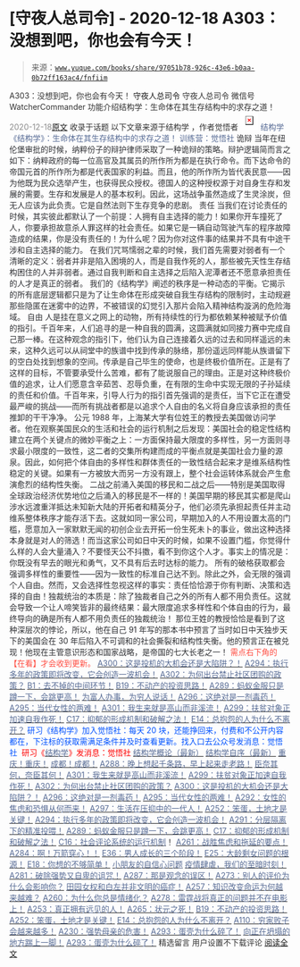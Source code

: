 # [守夜人总司令] - 2020-12-18 A303：没想到吧，你也会有今天！

> 来源：[`www.yuque.com/books/share/97051b78-926c-43e6-b0aa-0b72ff163ac4/fnfiim`](https://www.yuque.com/books/share/97051b78-926c-43e6-b0aa-0b72ff163ac4/fnfiim)

<ne-p id="520f42f3293818f927861ebbd5b15da4_p_0" data-lake-id="520f42f3293818f927861ebbd5b15da4_p_0"><ne-text id="u35e158bb" style="color: rgb(51, 51, 51);">A303：没想到吧，你也会有今天！</ne-text></ne-p> <ne-p id="9918a212e87c88cd88cff0fd037a5887" data-lake-id="9918a212e87c88cd88cff0fd037a5887"><ne-text id="ud3712640" ne-fontsize="14">守夜人总司令</ne-text></ne-p> <ne-p id="a7c803e3309d8fb838402665587c2bfc" data-lake-id="a7c803e3309d8fb838402665587c2bfc"><ne-text id="u9e4a6c32" ne-fontsize="14" ne-bold="true" style="color: rgb(51, 51, 51);">守夜人总司令</ne-text></ne-p> <ne-p id="50e52653ed6f20fd7b2993ed64fb8ffd" data-lake-id="50e52653ed6f20fd7b2993ed64fb8ffd"><ne-text id="u49e98062" ne-fontsize="14" style="color: rgb(51, 51, 51);">微信号</ne-text><ne-text id="ud0b9a25b" ne-fontsize="14" style="color: rgb(51, 51, 51);">WatcherCommander</ne-text></ne-p> <ne-p id="9bc60ea6699b06bb428ab72f37ea6d4d" data-lake-id="9bc60ea6699b06bb428ab72f37ea6d4d"><ne-text id="u8022bce2" ne-fontsize="14" style="color: rgb(51, 51, 51);">功能介绍</ne-text><ne-text id="u199dcd4e" ne-fontsize="14" style="color: rgb(51, 51, 51);">结构学：生命体在其生存结构中的求存之道！</ne-text></ne-p> <ne-p id="f11f7f772f18d6f1d1d5f1ed125ea566" data-lake-id="f11f7f772f18d6f1d1d5f1ed125ea566"><ne-text id="uae4a0c16" style="color: rgb(140, 140, 140);">2020-12-18</ne-text>[<ne-text id="ue9bd08f0" ne-fontsize="14">原文</ne-text>](https://mp.weixin.qq.com/s?__biz=MzAxNDk1NjI2Mw==&mid=2247486231&idx=1&sn=2a81e18743af13814de784acc87f56a4&chksm=9b8a289facfda189d2e5495588fb70bfc1d8c694ae8a5fb6e73f19d0d55cebb4717e44815f6b&scene=27#wechat_redirect&cpage=70)</ne-p> <ne-p id="0b6ac52ac0010d7e5f6442f5d6acd18d" data-lake-id="0b6ac52ac0010d7e5f6442f5d6acd18d"><ne-text id="uc2f97b17" style="color: rgb(51, 51, 51);">收录于话题</ne-text></ne-p> <ne-p id="afa1b90c97cd0f48878c68d96f46fe36" data-lake-id="afa1b90c97cd0f48878c68d96f46fe36"><ne-text id="u9bb39e84" ne-fontsize="14" style="color: rgb(51, 51, 51);">以下文章来源于结构学 ，作者觉悟者</ne-text></ne-p> <ne-p id="ae617d9c451e939dc0630cf508a1964b" data-lake-id="ae617d9c451e939dc0630cf508a1964b"><ne-card data-card-name="image" data-card-type="inline" id="WsdLu" ne-fontsize="14" data-event-boundary="card" style="color: rgb(87, 107, 149);">![](img/1df917a997c7798d1890e54fc7a55469.png)  <ne-p id="88cb17cd6edb9d252ef2a76fc6fbcbf6" data-lake-id="88cb17cd6edb9d252ef2a76fc6fbcbf6"><ne-text id="u52e74865" style="color: rgb(87, 107, 149);">结构学</ne-text></ne-p> <ne-p id="3cfefa6a1f4936f3a56b18975abd3f95" data-lake-id="3cfefa6a1f4936f3a56b18975abd3f95"><ne-text id="ub322f399" style="color: rgb(87, 107, 149);">《结构学》：生命体在其生存结构中的求存之道！ 训练营：觉悟社</ne-text></ne-p> <ne-p id="ce3ade0776cce2d0648013f5ea8f7708" data-lake-id="ce3ade0776cce2d0648013f5ea8f7708"><ne-text id="u3fc98d94" ne-bold="true" style="color: rgb(47, 48, 52);">诡辩</ne-text></ne-p> <ne-p id="07998beef2df6c872e723ffe02361050" data-lake-id="07998beef2df6c872e723ffe02361050"><ne-text id="u54b946d7" style="color: rgb(47, 48, 52);">当年在纽伦堡审批的时候，纳粹份子的辩护律师采取了一种诡辩的策略。辩护逻辑简而言之如下：纳粹政府的每一位高官及其属员的所作所为都是在执行命令。而下达命令的帝国元首的所作所为都是代表国家的利益。而且，他的所作所为皆代表民意——因为他既为民众选举产生，也获得民众授权。德国人的这种授权源于对自身生存和发展的需要。生存和发展是人的基本权利。因此，这场战争虽然造成了生灵涂炭，但无人应该为此负责。它是自然法则下生存竞争的悲剧。</ne-text></ne-p> <ne-p id="18239ff33d2d47cd49f5b2c752dc2edd" data-lake-id="18239ff33d2d47cd49f5b2c752dc2edd"><ne-text id="u79f1dfe4" ne-bold="true" style="color: rgb(47, 48, 52);">责任</ne-text></ne-p> <ne-p id="8d59c25cb22eae9e33e73585b17dcf31" data-lake-id="8d59c25cb22eae9e33e73585b17dcf31"><ne-text id="ude319c11" style="color: rgb(47, 48, 52);">当我们在讨论责任的时候，其实彼此都默认了一个前提：人拥有自主选择的能力！如果你开车撞死了人，你要承担故意杀人罪这样的社会责任。如果它是一辆自动驾驶汽车的程序故障造成的结果，你是没有责任的！为什么呢？因为你对这件事的结果并不具有中途干涉和自主选择的能力。</ne-text></ne-p> <ne-p id="2ee5df5a1dc25e8957e7396f436ba2b5" data-lake-id="2ee5df5a1dc25e8957e7396f436ba2b5"><ne-text id="udce6d432" style="color: rgb(47, 48, 52);">在我们咒骂懦弱之辈的时候，我们首先需要对弱者有一个清晰的定义：弱者并非是陷入困境的人，而是自我作死的人，那些被先天性生存结构困住的人并非弱者。通过自我判断和自主选择之后陷入泥潭者还不愿意承担责任的人才是真正的弱者。</ne-text></ne-p> <ne-p id="26dad0b5fb59d2a0367ec0bfd2e73681" data-lake-id="26dad0b5fb59d2a0367ec0bfd2e73681"><ne-text id="ue1f7aec3" style="color: rgb(47, 48, 52);">我们的《结构学》阐述的秩序是一种动态的平衡。它揭示的所有底层逻辑都只是为了让生命体在形成突破自我生存结构的限制时，主动规避那些隐匿在迷雾中的边界，不被错误的幻觉引入那片会陷入精神结构漩涡的危险海域。</ne-text></ne-p> <ne-p id="030e1beefddec9be5677cac8e800ddd9" data-lake-id="030e1beefddec9be5677cac8e800ddd9"><ne-text id="u4da0b4cc" ne-bold="true" style="color: rgb(47, 48, 52);">自由</ne-text></ne-p> <ne-p id="d1319d8a8d8daa57eecfde75f01e2a02" data-lake-id="d1319d8a8d8daa57eecfde75f01e2a02"><ne-text id="ufd8731a1" style="color: rgb(47, 48, 52);">人是挂在意义之网上的动物，所有持续性的行为都依赖某种被赋予价值的指引。千百年来，人们追寻的是一种自我的圆满，这圆满就如同接力赛中完成自己那一棒。在这种观念的指引下，他们认为自己连接着久远的过去和同样遥远的未来，这种久远可以从祠堂中的族谱中找到传承的脉络，那份遥远同样能从族谱留下的空白处找到想象的空间。传承是自己毕生的使命，也是终极价值所在。正是有了这样的目标，不管要承受什么苦难，都有了能说服自己的理由。正是对这种终极价值的追求，让人们愿意含辛茹苦、忍辱负重，在有限的生命中实现无限的子孙延续的责任和价值。千百年来，引导人行为的指引首先强调的是责任，当下它正在遭受最严峻的挑战——而所有挑战者都是以追求个人自由的名义将自身应该承担的责任推卸的干干净净。</ne-text></ne-p> <ne-p id="6089502fea80276243345e34c0dd291e" data-lake-id="6089502fea80276243345e34c0dd291e"><ne-text id="u090fc629" style="color: rgb(47, 48, 52);">公元 1988 年，上海某大学有位姓王的教授去美国做访问学者。他在观察美国民众的生活和社会的运行机制之后发现：美国社会的稳定性结构建立在两个关键点的微妙平衡之上：一方面保持最大限度的多样性，另一方面则寻求最小限度的一致性，这二者的交集所构建而成的平衡点就是美国社会力量的源泉。因此，如何把个体自由的多样性和群体责任的一致性结合起来才是维系结构性稳定的关键。如果有一方被放大而另一方没有跟上，整个社会运转体系就会产生愈演愈烈的结构性失衡。</ne-text></ne-p> <ne-p id="e8c40c9955b6fc20d291fecce5b5211f" data-lake-id="e8c40c9955b6fc20d291fecce5b5211f"><ne-text id="ub97a8a81" style="color: rgb(47, 48, 52);">二战之前涌入美国的移民和二战之后——特别是美国取得全球政治经济优势地位之后涌入的移民是不一样的！美国早期的移民其实都是爬山涉水远渡重洋抵达未知新大陆的开拓者和精英分子，他们必须先承担起责任并主动维系整体秩序才能存活下去。这就如同一家公司，早期加入的人不用设置太高的门槛，愿意加入一家默默无闻的初创企业去开拓一份生死未卜的事业，做出这种选择本身就是对人的筛选！而当这家公司如日中天的时候，如果不设置门槛，你觉得什么样的人会大量涌入？不要怪天公不抖擞，看不到你这个人才。事实上的情况是：你既没有早去的眼光和勇气，又不具有后去时达标的能力。</ne-text></ne-p> <ne-p id="2331811c9178f417f30e1b58a24156b2" data-lake-id="2331811c9178f417f30e1b58a24156b2"><ne-text id="u045d315f" style="color: rgb(47, 48, 52);">所有的破格获取都会强调多样性的重要性——因为一致性的标准自己达不到。除此之外，会无限的强调个人自由。然而，又会选择性忽视这样的事实：责任恰恰源于你有判断、决策和选择的自由！独裁统治的本质是：除了独裁者自己之外的所有人都不用负责任。这就会导致一个让人啼笑皆非的最终结果：最大限度追求多样性和个体自由的行为，最终导向的确是所有人都不用负责任的独裁统治！</ne-text></ne-p> <ne-p id="399a5151e598833244cc051f9b91244c" data-lake-id="399a5151e598833244cc051f9b91244c"><ne-text id="u659147d0" style="color: rgb(47, 48, 52);">那位王姓的教授恰恰是看到了这种深层次的悖论，所以，他在自己 91 年写的那本书中预言了当时如日中天独步天下的美国会在 30 年后陷入不可调和的社会撕裂和结构性失衡。他的预言正在被兑现！他现在主管意识形态和国家战略，是帝国的七大长老之一！</ne-text></ne-p> <ne-p id="718311e36054837bc3c9d344b77bb0fd" data-lake-id="718311e36054837bc3c9d344b77bb0fd"><ne-text id="uc8872ba4" ne-fontsize="13" style="color: rgb(255, 76, 65);">需点右下角的【</ne-text><ne-text id="udd1e913a" ne-fontsize="13" ne-bold="true" style="color: rgb(255, 76, 65);">在看</ne-text><ne-text id="ue8e8d938" ne-fontsize="13" style="color: rgb(255, 76, 65);">】才会收到更新。</ne-text></ne-p> <ne-p id="f5bb02eddcbf835d9eed79b3ed105d7a" data-lake-id="f5bb02eddcbf835d9eed79b3ed105d7a">[<ne-text id="uc4cf6511" ne-fontsize="13" ne-bold="true" style="color: rgb(87, 107, 149);">A300：这是投机的大机会还是大陷阱？！</ne-text>](http://mp.weixin.qq.com/s?__biz=MzIzMDYwOTM0Mg==&mid=2247484882&idx=1&sn=b103029f41e3aede94e1a45d035cd9ac&chksm=e8b19d03dfc614153863f37ca3f9204b451e2c02ad5ca8680c120e2458e628e5329c76b2d42c&scene=21#wechat_redirect)</ne-p> <ne-p id="264867fdeb9e24604f8c2d9d19de818b" data-lake-id="264867fdeb9e24604f8c2d9d19de818b">[<ne-text id="u7141ee0e" ne-fontsize="13" ne-bold="true" style="color: rgb(87, 107, 149);">A294：执行多年的政策即将改变，它会创造一波机会！</ne-text>](http://mp.weixin.qq.com/s?__biz=MzIzMDYwOTM0Mg==&mid=2247484849&idx=1&sn=5485cd1d6c511e883e25b0c7dd9e2e3e&chksm=e8b19d60dfc614764ffc8405dccf5b8120b31988f3c1cee74e384c06f0e39c3c81bef8263c3d&scene=21#wechat_redirect)</ne-p> <ne-p id="921dbad0fc9dceaf35ec489d95fae1be" data-lake-id="921dbad0fc9dceaf35ec489d95fae1be">[<ne-text id="udab26ef5" ne-fontsize="13" ne-bold="true" style="color: rgb(87, 107, 149);">A302：为何出台禁止社区团购的政策？</ne-text>](http://mp.weixin.qq.com/s?__biz=MzIzMDYwOTM0Mg==&mid=2247484904&idx=1&sn=3b711f9bc2c47ba0ba432cf47d5832fb&chksm=e8b19d39dfc6142f8524aba7d5a15c694c1e25c19e2e662f6773219ace93c7354adf6878e54f&scene=21#wechat_redirect)</ne-p> <ne-p id="9cf0880ad218bec281d97b9b4effd2b0" data-lake-id="9cf0880ad218bec281d97b9b4effd2b0">[<ne-text id="u50ae78f9" ne-fontsize="13" style="color: rgb(87, 107, 149);">B1：去不掉的中间环节！</ne-text>](http://mp.weixin.qq.com/s?__biz=MzIzMDYwOTM0Mg==&mid=2247483903&idx=1&sn=e8a21cb816d6a27d869f81463805a208&chksm=e8b1992edfc610380f54d91f9acc9844820c77ce8a5bcedb4f36372c406647f45fd2514a6a77&scene=21#wechat_redirect)</ne-p> <ne-p id="2996e9c035e21f85f16895bac37dc23c" data-lake-id="2996e9c035e21f85f16895bac37dc23c">[<ne-text id="u0bbbd415" ne-fontsize="13" style="color: rgb(87, 107, 149);">B19：不动产的投资思路！</ne-text>](http://mp.weixin.qq.com/s?__biz=MzIzMDYwOTM0Mg==&mid=2247484069&idx=1&sn=a13a6e590a21b27fd1356718b3a2dcd3&chksm=e8b19a74dfc613622b23c7233732cbb1d499c75f9b7ac3047cdeaee3a34eeae7d3b4871429f1&scene=21#wechat_redirect)</ne-p> <ne-p id="69fde3da910acab80a08c41d4a5a983c" data-lake-id="69fde3da910acab80a08c41d4a5a983c">[<ne-text id="u4ced7339" ne-fontsize="13" style="color: rgb(87, 107, 149);">A289：蚂蚁金服只是蹲一下，会跳更高！</ne-text>](http://mp.weixin.qq.com/s?__biz=MzIzMDYwOTM0Mg==&mid=2247484822&idx=1&sn=ea2d818adee1bf400b0af9ed69bcd297&chksm=e8b19d47dfc61451b7291d6369b3391b9b8b06e08f9f5eed482a15c58075880a0029c50aed9a&scene=21#wechat_redirect)</ne-p> <ne-p id="743971622b469ed4ef8a57bd9f255bdc" data-lake-id="743971622b469ed4ef8a57bd9f255bdc">[<ne-text id="u3c24df0e" ne-fontsize="13" style="color: rgb(87, 107, 149);">为富人办事，为穷人说话！</ne-text>](http://mp.weixin.qq.com/s?__biz=MzIzMDYwOTM0Mg==&mid=2247484462&idx=1&sn=195ebab17907fba73c69ae7a11bc40ad&chksm=e8b19cffdfc615e9b2f88327d492813afa3656859f4d67a6d831ac1cf684a54b760a8b8edcd6&scene=21#wechat_redirect)</ne-p> <ne-p id="497b1a45e2187c2bb53439724357eb28" data-lake-id="497b1a45e2187c2bb53439724357eb28">[<ne-text id="u26109c17" ne-fontsize="13" style="color: rgb(87, 107, 149);">A296：这绝对是一剂毒药！</ne-text>](http://mp.weixin.qq.com/s?__biz=MzIzMDYwOTM0Mg==&mid=2247484868&idx=1&sn=87a5e50054d5c59d8a389f302cf165df&chksm=e8b19d15dfc61403dcfdc196e7fd5e361b5873452485cf97c9d0c3cc58fecaa2a977b9a52d1d&scene=21#wechat_redirect)</ne-p> <ne-p id="7921434ad4df52638b367b240726d822" data-lake-id="7921434ad4df52638b367b240726d822">[<ne-text id="u1baae041" ne-fontsize="13" style="color: rgb(87, 107, 149);">A295：当代女性的两难！</ne-text>](http://mp.weixin.qq.com/s?__biz=MzIzMDYwOTM0Mg==&mid=2247484854&idx=1&sn=6851afe306f7b89d23728018ea32b7f2&chksm=e8b19d67dfc61471955b15021ac11c5fff9f1607977e9df1bd2bbfabc2deb3dea5c98e369c55&scene=21#wechat_redirect)</ne-p> <ne-p id="2ecbd3dd3f5ab08b4d8de6f90fd355c6" data-lake-id="2ecbd3dd3f5ab08b4d8de6f90fd355c6">[<ne-text id="u37ff7aed" ne-fontsize="13" style="color: rgb(87, 107, 149);">A301：我生来就是高山而非溪流！</ne-text>](http://mp.weixin.qq.com/s?__biz=MzIzMDYwOTM0Mg==&mid=2247484895&idx=1&sn=241f68fd60c1b47239beef7573364ceb&chksm=e8b19d0edfc6141856def733b4a1fd20332b7083f1234182452387fcfe12cebb015db7bfbeec&scene=21#wechat_redirect)</ne-p> <ne-p id="8b884d7a0c7bc83dcee5eec63a936876" data-lake-id="8b884d7a0c7bc83dcee5eec63a936876">[<ne-text id="u391e2ab2" ne-fontsize="13" style="color: rgb(87, 107, 149);">A299：扶贫对象正加速自我作死！</ne-text>](http://mp.weixin.qq.com/s?__biz=MzIzMDYwOTM0Mg==&mid=2247484889&idx=1&sn=164441f266273fb02e28029c851bdf6c&chksm=e8b19d08dfc6141e7411c30e887493e32cd32469a54ef3fb00e7ca437917b27458bc70db8616&scene=21#wechat_redirect)</ne-p> <ne-p id="024847bf332c55f1dbb532a997a2a1c0" data-lake-id="024847bf332c55f1dbb532a997a2a1c0">[<ne-text id="uc9620d3d" ne-fontsize="13" style="color: rgb(87, 107, 149);">C17：抑郁的形成机制和破解之法！</ne-text>](http://mp.weixin.qq.com/s?__biz=MzIzMDYwOTM0Mg==&mid=2247484812&idx=1&sn=d8b3a1dbaf5f2d08fe6d2e1664237ba4&chksm=e8b19d5ddfc6144b05efb4212b3542ab9f22b79a2ddab8e42ec911a07ea74190ce84f24e123f&scene=21#wechat_redirect)</ne-p> <ne-p id="a0a824b4f48edcb410566fac701f0507" data-lake-id="a0a824b4f48edcb410566fac701f0507">[<ne-text id="u7d8b65a2" ne-fontsize="13" style="color: rgb(87, 107, 149);">E14：总抱怨的人为什么不离开？</ne-text>](http://mp.weixin.qq.com/s?__biz=MzIzMDYwOTM0Mg==&mid=2247484341&idx=1&sn=c266eb0136273f0b1219e0fd659daafc&chksm=e8b19b64dfc61272f157e1e17a76b2e83c6fd62a1beb78d60ea73a65463109b428cd9dd6ce7a&scene=21#wechat_redirect)</ne-p> <ne-p id="9d173759e78da78a09bb40f2812740e6" data-lake-id="9d173759e78da78a09bb40f2812740e6"><ne-text id="uc0087b62" ne-bold="true" style="color: rgb(0, 82, 255);">研习《结构学》加入觉悟社：每天 20 块，还能挣回来，付费和不公开内容都在，下注标的获取需满足条件并及时查看更新。</ne-text><ne-text id="u49418c9f" style="color: rgb(0, 82, 255);">找入口去公众号发消息：觉悟社 </ne-text></ne-p> <ne-p id="dbfa2a6b0960ebbb76f70aa737bce766" data-lake-id="dbfa2a6b0960ebbb76f70aa737bce766"><ne-text id="u243934fb" ne-fontsize="13" style="color: rgb(255, 0, 0);">研习《</ne-text>[<ne-text id="uc4a8696b" style="color: rgb(87, 107, 149);">结构学</ne-text>](https://mp.weixin.qq.com/mp/appmsgalbum?action=getalbum&album_id=1318317199878225920&__biz=MzAxNDk1NjI2Mw==#wechat_redirect)<ne-text id="u3653f610" ne-fontsize="13" style="color: rgb(255, 0, 0);">》发消息</ne-text><ne-text id="ud5d627c1" ne-fontsize="13" ne-bold="true" style="color: rgb(255, 0, 0);">：觉悟社</ne-text></ne-p>  <ne-p id="b684c7fb2e69f8497d476ac6f1b078be" data-lake-id="b684c7fb2e69f8497d476ac6f1b078be"><ne-card data-card-name="image" data-card-type="inline" id="KkGcL" ne-fontsize="13" data-event-boundary="card" style="color: rgb(53, 53, 53);"><ne-p id="0d662a712228bde57bdee1c1658ec443" data-lake-id="0d662a712228bde57bdee1c1658ec443">[<ne-text id="uc9be7a5e" ne-fontsize="13" style="color: rgb(87, 107, 149);">结构学概论（最新）</ne-text>](http://mp.weixin.qq.com/s?__biz=MzAxNDk1NjI2Mw==&mid=2247485167&idx=1&sn=d5e962eff4a8e9770c83bc87d19d07f3&chksm=9b8a2567acfdac7154f7a62996dca874e5d186b44f3d120dcb633760318788c42d304e325313&scene=21#wechat_redirect)</ne-p> <ne-p id="07d7a571b79d82ea1618d28866e0a3d2" data-lake-id="07d7a571b79d82ea1618d28866e0a3d2">[<ne-text id="u129b79ed" ne-fontsize="13" style="color: rgb(87, 107, 149);">结构学自序（最新）</ne-text>](http://mp.weixin.qq.com/s?__biz=MzAxNDk1NjI2Mw==&mid=2247485327&idx=1&sn=5a8c9a6499c84e1c3129ca7cb41e0ac7&chksm=9b8a2407acfdad112471c12c6b86e4e914116dbb6d6588fa726a72e0aafa01d9c1b9fd24a738&scene=21#wechat_redirect)</ne-p> <ne-p id="5192c1d9c8a2adf8544e8e6f70635c80" data-lake-id="5192c1d9c8a2adf8544e8e6f70635c80">[<ne-text id="uba325ac1" ne-fontsize="13" style="color: rgb(87, 107, 149);">重庆！重庆！</ne-text>](http://mp.weixin.qq.com/s?__biz=MzAxNDk1NjI2Mw==&mid=2247485354&idx=1&sn=331128611c478feede60317e963239a5&chksm=9b8a2422acfdad3448a9bcc0f9745f4367028e8a9b0a307f7c01c2690c398560a4be5e43492c&scene=21#wechat_redirect)</ne-p> <ne-p id="2bcf909628226ed5db170ffe6f0acdc0" data-lake-id="2bcf909628226ed5db170ffe6f0acdc0">[<ne-text id="uc3174c7c" ne-fontsize="13" style="color: rgb(87, 107, 149);">成都！成都！</ne-text>](http://mp.weixin.qq.com/s?__biz=MzIzMDYwOTM0Mg==&mid=2247484576&idx=1&sn=432e1df31f0735f0c93636776e97a859&chksm=e8b19c71dfc615671c9204af66bb0ffdb622fb2545b0387734a662feaa8e8be57d3063f59c5a&scene=21#wechat_redirect)</ne-p> <ne-p id="5342425ec30790f065cddeb959dc175a" data-lake-id="5342425ec30790f065cddeb959dc175a">[<ne-text id="uaa0fcbe8" ne-fontsize="13" style="color: rgb(87, 107, 149);">A288：晚上想起千条路，早上起来走老路！</ne-text>](http://mp.weixin.qq.com/s?__biz=MzIzMDYwOTM0Mg==&mid=2247484915&idx=1&sn=55088888722b224f8ecbed590cd0aa44&chksm=e8b19d22dfc61434f86355f9b87859f5d1eeb7ca49ec9d7a235f56dd3e0affd22f0a5f24bb76&scene=21#wechat_redirect)</ne-p> <ne-p id="e8c9f41c2d0b89c54b898a6bd2e99201" data-lake-id="e8c9f41c2d0b89c54b898a6bd2e99201">[<ne-text id="u621e554e" ne-fontsize="13" style="color: rgb(87, 107, 149);">臣奈其何，奈臣其何！</ne-text>](http://mp.weixin.qq.com/s?__biz=MzIzMDYwOTM0Mg==&mid=2247483860&idx=1&sn=b5b01ae82ff764ce2806251e3f2a809f&chksm=e8b19905dfc61013607735eb7782299c9a4d7a39a8b15a7b46182ef20eda3ffe9f6ed6337e1f&scene=21#wechat_redirect)</ne-p> <ne-p id="83ff94cb92dd7b9e3eb815b55bbbb9c8" data-lake-id="83ff94cb92dd7b9e3eb815b55bbbb9c8">[<ne-text id="uaf35928d" ne-fontsize="13" style="color: rgb(87, 107, 149);">A301：我生来就是高山而非溪流！</ne-text>](http://mp.weixin.qq.com/s?__biz=MzIzMDYwOTM0Mg==&mid=2247484895&idx=1&sn=241f68fd60c1b47239beef7573364ceb&chksm=e8b19d0edfc6141856def733b4a1fd20332b7083f1234182452387fcfe12cebb015db7bfbeec&scene=21#wechat_redirect)</ne-p> <ne-p id="66171149af0c715e746dde1b27844842" data-lake-id="66171149af0c715e746dde1b27844842">[<ne-text id="ueb006bda" ne-fontsize="13" style="color: rgb(87, 107, 149);">A299：扶贫对象正加速自我作死！</ne-text>](http://mp.weixin.qq.com/s?__biz=MzIzMDYwOTM0Mg==&mid=2247484889&idx=1&sn=164441f266273fb02e28029c851bdf6c&chksm=e8b19d08dfc6141e7411c30e887493e32cd32469a54ef3fb00e7ca437917b27458bc70db8616&scene=21#wechat_redirect)</ne-p> <ne-p id="2c528effe10b927a3ccffe8b9ee2ca7b" data-lake-id="2c528effe10b927a3ccffe8b9ee2ca7b">[<ne-text id="ud58ae7c9" ne-fontsize="13" style="color: rgb(87, 107, 149);">A302：为何出台禁止社区团购的政策？</ne-text>](http://mp.weixin.qq.com/s?__biz=MzIzMDYwOTM0Mg==&mid=2247484904&idx=1&sn=3b711f9bc2c47ba0ba432cf47d5832fb&chksm=e8b19d39dfc6142f8524aba7d5a15c694c1e25c19e2e662f6773219ace93c7354adf6878e54f&scene=21#wechat_redirect)</ne-p> <ne-p id="23900bf648b970686b6e72c4052944e9" data-lake-id="23900bf648b970686b6e72c4052944e9">[<ne-text id="ua999fd2f" ne-fontsize="13" style="color: rgb(87, 107, 149);">A300：这是投机的大机会还是大陷阱？！</ne-text>](http://mp.weixin.qq.com/s?__biz=MzIzMDYwOTM0Mg==&mid=2247484882&idx=1&sn=b103029f41e3aede94e1a45d035cd9ac&chksm=e8b19d03dfc614153863f37ca3f9204b451e2c02ad5ca8680c120e2458e628e5329c76b2d42c&scene=21#wechat_redirect)</ne-p> <ne-p id="42df4f30dc10cd16fb259220f7d2875c" data-lake-id="42df4f30dc10cd16fb259220f7d2875c">[<ne-text id="u8c5daaec" ne-fontsize="13" style="color: rgb(87, 107, 149);">A296：这绝对是一剂毒药！</ne-text>](http://mp.weixin.qq.com/s?__biz=MzIzMDYwOTM0Mg==&mid=2247484868&idx=1&sn=87a5e50054d5c59d8a389f302cf165df&chksm=e8b19d15dfc61403dcfdc196e7fd5e361b5873452485cf97c9d0c3cc58fecaa2a977b9a52d1d&scene=21#wechat_redirect)</ne-p> <ne-p id="86237fbe1a013ee26fbe3d6fbbfd1bc8" data-lake-id="86237fbe1a013ee26fbe3d6fbbfd1bc8">[<ne-text id="u7d93614c" ne-fontsize="13" style="color: rgb(87, 107, 149);">A295：当代女性的两难！</ne-text>](http://mp.weixin.qq.com/s?__biz=MzIzMDYwOTM0Mg==&mid=2247484854&idx=1&sn=6851afe306f7b89d23728018ea32b7f2&chksm=e8b19d67dfc61471955b15021ac11c5fff9f1607977e9df1bd2bbfabc2deb3dea5c98e369c55&scene=21#wechat_redirect)</ne-p> <ne-p id="7b17fcf1126135b9bb08f0641a69088a" data-lake-id="7b17fcf1126135b9bb08f0641a69088a">[<ne-text id="u674ed7bd" ne-fontsize="13" style="color: rgb(87, 107, 149);">A292：女性的焦虑和恐惧从何而来！</ne-text>](http://mp.weixin.qq.com/s?__biz=MzIzMDYwOTM0Mg==&mid=2247484834&idx=1&sn=133b970c2ecae4d25d1c8a3444efc5a1&chksm=e8b19d73dfc61465bf0d5389f9a9efea963f1cf1eb332e4ed8a09d9adc8ebd3416e257edc1d8&scene=21#wechat_redirect)</ne-p> <ne-p id="7ebf081a78e65b386527ab2a30300da9" data-lake-id="7ebf081a78e65b386527ab2a30300da9">[<ne-text id="u401c0d0c" ne-fontsize="13" style="color: rgb(87, 107, 149);">A297：生活在压抑中的一代人！</ne-text>](http://mp.weixin.qq.com/s?__biz=MzIzMDYwOTM0Mg==&mid=2247484874&idx=1&sn=6782638e1b5835654e4c6ffea1b589c1&chksm=e8b19d1bdfc6140d256cdc1a89b2b5a62b203b6163b74627f5334a296438a43ffaa765dd7533&scene=21#wechat_redirect)</ne-p> <ne-p id="b56d4b9c763e938baabe89e73ddb2165" data-lake-id="b56d4b9c763e938baabe89e73ddb2165">[<ne-text id="u267cd2c8" ne-fontsize="13" style="color: rgb(87, 107, 149);">A252：笨蛋，土地才是关键！</ne-text>](http://mp.weixin.qq.com/s?__biz=MzIzMDYwOTM0Mg==&mid=2247484626&idx=1&sn=4e43f2ef656aef28fba94ae72d295fb9&chksm=e8b19c03dfc615154ee4587f8facc3446de42f7189175385d3ee3d35c04264487aca3a9f6585&scene=21#wechat_redirect)</ne-p> <ne-p id="a64735dd697437f52005f665e0436abb" data-lake-id="a64735dd697437f52005f665e0436abb">[<ne-text id="u479e4ea3" ne-fontsize="13" style="color: rgb(87, 107, 149);">A294：执行多年的政策即将改变，它会创造一波机会！</ne-text>](http://mp.weixin.qq.com/s?__biz=MzIzMDYwOTM0Mg==&mid=2247484849&idx=1&sn=5485cd1d6c511e883e25b0c7dd9e2e3e&chksm=e8b19d60dfc614764ffc8405dccf5b8120b31988f3c1cee74e384c06f0e39c3c81bef8263c3d&scene=21#wechat_redirect)</ne-p> <ne-p id="d7d202c192493caba83f6a29c1994a9b" data-lake-id="d7d202c192493caba83f6a29c1994a9b">[<ne-text id="ue2f65b8c" ne-fontsize="13" style="color: rgb(87, 107, 149);">A291：分层隔离下的精准投喂！</ne-text>](http://mp.weixin.qq.com/s?__biz=MzIzMDYwOTM0Mg==&mid=2247484828&idx=1&sn=e04894d9a01e37c8edb5562d2b0eaa19&chksm=e8b19d4ddfc6145b5803859c628b8b7c24083c66fff9e3a943e82d3e3b7b40a8bad9bed858f8&scene=21#wechat_redirect)</ne-p> <ne-p id="d29af3c9ff85a07ae32e0851cd72e16a" data-lake-id="d29af3c9ff85a07ae32e0851cd72e16a">[<ne-text id="u472ba6b2" ne-fontsize="13" style="color: rgb(87, 107, 149);">A289：蚂蚁金服只是蹲一下，会跳更高！</ne-text>](http://mp.weixin.qq.com/s?__biz=MzIzMDYwOTM0Mg==&mid=2247484822&idx=1&sn=ea2d818adee1bf400b0af9ed69bcd297&chksm=e8b19d47dfc61451b7291d6369b3391b9b8b06e08f9f5eed482a15c58075880a0029c50aed9a&scene=21#wechat_redirect)</ne-p> <ne-p id="34a2d3f991a47581651d4b6bc67cd66f" data-lake-id="34a2d3f991a47581651d4b6bc67cd66f">[<ne-text id="u6acbda84" ne-fontsize="13" style="color: rgb(87, 107, 149);">C17：抑郁的形成机制和破解之法！</ne-text>](http://mp.weixin.qq.com/s?__biz=MzIzMDYwOTM0Mg==&mid=2247484812&idx=1&sn=d8b3a1dbaf5f2d08fe6d2e1664237ba4&chksm=e8b19d5ddfc6144b05efb4212b3542ab9f22b79a2ddab8e42ec911a07ea74190ce84f24e123f&scene=21#wechat_redirect)</ne-p> <ne-p id="e40e2c7b0bddb696f14eacd279700947" data-lake-id="e40e2c7b0bddb696f14eacd279700947">[<ne-text id="uf00f7ab2" ne-fontsize="13" style="color: rgb(87, 107, 149);">C16：社会评论系统的运行机制</ne-text>](http://mp.weixin.qq.com/s?__biz=MzIzMDYwOTM0Mg==&mid=2247484806&idx=1&sn=a8cffa4c2bf1f4e41fa5d23104c99a09&chksm=e8b19d57dfc6144110a857925992915ac80af2c03fc1203319ef6877ae11ad0c4e7898132719&scene=21#wechat_redirect)<ne-text id="u29dc2898" ne-fontsize="13" style="color: rgb(53, 53, 53);">！</ne-text></ne-p> <ne-p id="a92b3acc2f945e8313f9c0e8f7ec1091" data-lake-id="a92b3acc2f945e8313f9c0e8f7ec1091">[<ne-text id="ub4b7e9ac" ne-fontsize="13" style="color: rgb(87, 107, 149);">A261：战胜焦虑和拖延的要点！</ne-text>](http://mp.weixin.qq.com/s?__biz=MzIzMDYwOTM0Mg==&mid=2247484776&idx=1&sn=625b7f522bf54b53158b7de35f754e0b&chksm=e8b19db9dfc614afebf419ad8a77e144dfc66cf90696f47e3b4398440a3229b07b95cca43e1e&scene=21#wechat_redirect)</ne-p> <ne-p id="45eb411b0d7ab4f49e2985c94e10036c" data-lake-id="45eb411b0d7ab4f49e2985c94e10036c">[<ne-text id="u5397bda8" ne-fontsize="13" style="color: rgb(87, 107, 149);">A284：啊！万箭穿心！！</ne-text>](http://mp.weixin.qq.com/s?__biz=MzAxNDk1NjI2Mw==&mid=2247486135&idx=1&sn=e950149b9b9147e9199cfc6093605950&chksm=9b8a293facfda029419b911d4b4fa91c73bbaf695b206df2cf15124d843f4bf4b80673baa394&scene=21#wechat_redirect)</ne-p> <ne-p id="eb83cb8617ed9313fda8442d949a4dc8" data-lake-id="eb83cb8617ed9313fda8442d949a4dc8">[<ne-text id="u9f494dc6" ne-fontsize="13" style="color: rgb(87, 107, 149);">E36：男人成长的三个阶段！</ne-text>](http://mp.weixin.qq.com/s?__biz=MzIzMDYwOTM0Mg==&mid=2247484322&idx=1&sn=c300d9466951d36645128c5167ca5934&chksm=e8b19b73dfc61265dde1bb437a9945db0c1d9c7fe1cbffe1feec995c9dde8a6eb99272dc86a9&scene=21#wechat_redirect)</ne-p> <ne-p id="d7429c5303f5392e6c5429f9c1e1ef54" data-lake-id="d7429c5303f5392e6c5429f9c1e1ef54">[<ne-text id="u26128f0c" ne-fontsize="13" style="color: rgb(87, 107, 149);">E25：大龄剩女问题的根源！</ne-text>](http://mp.weixin.qq.com/s?__biz=MzIzMDYwOTM0Mg==&mid=2247484587&idx=1&sn=3335cb9dd973ae9f9c9279a0388bbe33&chksm=e8b19c7adfc6156c752a5edad793fc1d8db424d6b609ce62f26f78537b3b41e83ea47aca2929&scene=21#wechat_redirect)</ne-p> <ne-p id="8239f35b801f5d450146a83d9575191f" data-lake-id="8239f35b801f5d450146a83d9575191f">[<ne-text id="u7b69a908" ne-fontsize="13" style="color: rgb(87, 107, 149);">E18：你想的不够简单！</ne-text>](http://mp.weixin.qq.com/s?__biz=MzIzMDYwOTM0Mg==&mid=2247484775&idx=1&sn=2a8e810e281cd7fe5a4db49002b193d2&chksm=e8b19db6dfc614a0e3360f0d54949c40138c27b184c114a44feaa394bd4400073dbbedf6a049&scene=21#wechat_redirect)</ne-p> <ne-p id="a4cc0cf247ef70ae6a4d08ceed74702c" data-lake-id="a4cc0cf247ef70ae6a4d08ceed74702c">[<ne-text id="u7df88689" ne-fontsize="13" style="color: rgb(87, 107, 149);">小朋友的自信心问题</ne-text>](http://mp.weixin.qq.com/s?__biz=MzIzMDYwOTM0Mg==&mid=2247484760&idx=1&sn=0760857178061e8c1e562b3818c89626&chksm=e8b19d89dfc6149f80760c0ee1f26375a0cf020f4efb7c489b15add1bf7dc4445ad07bb94aeb&scene=21#wechat_redirect)</ne-p> <ne-p id="4aaccb1855073817cd20c5fcb4d91b98" data-lake-id="4aaccb1855073817cd20c5fcb4d91b98">[<ne-text id="u139854db" ne-fontsize="13" style="color: rgb(87, 107, 149);">疫情肆虐，我们的至暗时刻！</ne-text>](http://mp.weixin.qq.com/s?__biz=MzIzMDYwOTM0Mg==&mid=2247484800&idx=1&sn=bab35485216aee73bd2c5ec41d4adcd2&chksm=e8b19d51dfc614478c94668e982aac82a4b793a7d5be304ff08f55b030b604ee90ecfff17041&scene=21#wechat_redirect)</ne-p> <ne-p id="def190fc8bb6854a5321eb30461b7c0a" data-lake-id="def190fc8bb6854a5321eb30461b7c0a">[<ne-text id="u87640c0d" ne-fontsize="13" style="color: rgb(87, 107, 149);">A281：破除强势又自卑的诅咒！</ne-text>](http://mp.weixin.qq.com/s?__biz=MzIzMDYwOTM0Mg==&mid=2247484790&idx=1&sn=2965a7c1ae0245ed1761492f00e98e19&chksm=e8b19da7dfc614b1c0ccc9220fcab2d44ce6b699df2cd3e2211835a7deaad778b4e291e56e96&scene=21#wechat_redirect)</ne-p> <ne-p id="e33d64b939a31cef604730786fc2d552" data-lake-id="e33d64b939a31cef604730786fc2d552">[<ne-text id="u32d09094" ne-fontsize="13" style="color: rgb(87, 107, 149);">A287：那是观念的误区！</ne-text>](http://mp.weixin.qq.com/s?__biz=MzAxNDk1NjI2Mw==&mid=2247486146&idx=1&sn=43c3cc0387fbab991133860c59aabdb0&chksm=9b8a294aacfda05c52561e366129fd6344dc4c97609a47d4210f9498f8535fec2425c2410b31&scene=21#wechat_redirect)</ne-p> <ne-p id="63729ce26afe800492c0f277fb4e2bbd" data-lake-id="63729ce26afe800492c0f277fb4e2bbd">[<ne-text id="uc5118fa9" ne-fontsize="13" style="color: rgb(87, 107, 149);">A273：别人的评价为什么会影响你？</ne-text>](http://mp.weixin.qq.com/s?__biz=MzIzMDYwOTM0Mg==&mid=2247484754&idx=1&sn=87cf58d44e4f35d017940c4224081c9b&chksm=e8b19d83dfc61495ba14319bbdc24f24d92ff79e09c4fb0f80da847ab5f95110b7b5b6f782cd&scene=21#wechat_redirect)</ne-p> <ne-p id="c2fa215105b2982bf7303860da5106ae" data-lake-id="c2fa215105b2982bf7303860da5106ae">[<ne-text id="u4b270377" ne-fontsize="13" style="color: rgb(87, 107, 149);">田园女权和白左并非文明的癌症！</ne-text>](http://mp.weixin.qq.com/s?__biz=MzIzMDYwOTM0Mg==&mid=2247484784&idx=1&sn=e4938e5a62c772db2d5237806ef8cbb0&chksm=e8b19da1dfc614b749e123f935b8ac07abe960336c6bd01d4a2dbe920f091bec23d6460337c9&scene=21#wechat_redirect)</ne-p> <ne-p id="19747b31d6713be8db3662a4fe13e8ec" data-lake-id="19747b31d6713be8db3662a4fe13e8ec">[<ne-text id="u5b89cb0a" ne-fontsize="13" style="color: rgb(87, 107, 149);">A257：知识改变命运为何越来越难？</ne-text>](http://mp.weixin.qq.com/s?__biz=MzIzMDYwOTM0Mg==&mid=2247484679&idx=1&sn=79e14744bd5a31e6bcf27f476840e508&chksm=e8b19dd6dfc614c075a2df9d84c04aedc112c1bf3487ef4cad21d8b84feddbd78b2d5d566728&scene=21#wechat_redirect)</ne-p> <ne-p id="f04a35b8e94c62ae2caf41c6e49b4669" data-lake-id="f04a35b8e94c62ae2caf41c6e49b4669">[<ne-text id="ua31d872b" ne-fontsize="13" style="color: rgb(87, 107, 149);">A260：为什么你总是情绪化？</ne-text>](http://mp.weixin.qq.com/s?__biz=MzAxNDk1NjI2Mw==&mid=2247485923&idx=1&sn=6e1e4a5b0b44a3ac652fe5b32b56ac07&chksm=9b8a2a6bacfda37d56d0717875b11867d9f7426fb815a36f43aebb438d135b81c8d69c3ab006&scene=21#wechat_redirect)</ne-p> <ne-p id="a7747ac4e1c8b02f91db4c3909bc7278" data-lake-id="a7747ac4e1c8b02f91db4c3909bc7278">[<ne-text id="u87a19830" ne-fontsize="13" style="color: rgb(87, 107, 149);">A278：雷霆战将真正的问题并不在电影上！</ne-text>](http://mp.weixin.qq.com/s?__biz=MzAxNDk1NjI2Mw==&mid=2247486075&idx=1&sn=72c7c8e5dd965057550c9e0734dc7be5&chksm=9b8a29f3acfda0e50d2ff1238ced7b8b2503afd2bba16aa57d91ccda3e795312bd4f6003ed77&scene=21#wechat_redirect)</ne-p> <ne-p id="ec45c778793a891497000bb7f973b833" data-lake-id="ec45c778793a891497000bb7f973b833">[<ne-text id="u2f751607" ne-fontsize="13" style="color: rgb(87, 107, 149);">A253：真正拥有远见的人！</ne-text>](http://mp.weixin.qq.com/s?__biz=MzIzMDYwOTM0Mg==&mid=2247484654&idx=1&sn=5826086165322478b2f0fbdbfe4f321e&chksm=e8b19c3fdfc61529bf931903efc689bc8b756a292fddf971cdda369691ad320d85e6e2d53b5b&scene=21#wechat_redirect)</ne-p> <ne-p id="6558f2a32c30a35fc9496f61bb0f28e1" data-lake-id="6558f2a32c30a35fc9496f61bb0f28e1">[<ne-text id="u21426f2f" ne-fontsize="13" style="color: rgb(87, 107, 149);">A265：状元之死！</ne-text>](http://mp.weixin.qq.com/s?__biz=MzAxNDk1NjI2Mw==&mid=2247485989&idx=1&sn=e68f095a30726390b5c2d9eceeca7ab3&chksm=9b8a29adacfda0bbcb9a223e21127e23a2ce9aa8b1d060735a724e7e2cbe96e3bafd5b425a9a&scene=21#wechat_redirect)</ne-p> <ne-p id="7f53d7206cfded2ce64921c9bdbee6fc" data-lake-id="7f53d7206cfded2ce64921c9bdbee6fc">[<ne-text id="u308aa037" ne-fontsize="13" style="color: rgb(87, 107, 149);">B19：不动产的投资思路！</ne-text>](http://mp.weixin.qq.com/s?__biz=MzIzMDYwOTM0Mg==&mid=2247484069&idx=1&sn=a13a6e590a21b27fd1356718b3a2dcd3&chksm=e8b19a74dfc613622b23c7233732cbb1d499c75f9b7ac3047cdeaee3a34eeae7d3b4871429f1&scene=21#wechat_redirect)</ne-p> <ne-p id="b39a1a4a9aa8f2f80c9b31b418ffa869" data-lake-id="b39a1a4a9aa8f2f80c9b31b418ffa869">[<ne-text id="u66b36d3a" ne-fontsize="13" style="color: rgb(87, 107, 149);">A252：笨蛋，土地才是关键！</ne-text>](http://mp.weixin.qq.com/s?__biz=MzIzMDYwOTM0Mg==&mid=2247484626&idx=1&sn=4e43f2ef656aef28fba94ae72d295fb9&chksm=e8b19c03dfc615154ee4587f8facc3446de42f7189175385d3ee3d35c04264487aca3a9f6585&scene=21#wechat_redirect)</ne-p> <ne-p id="7ea862fb506af478b8109c539302cc02" data-lake-id="7ea862fb506af478b8109c539302cc02">[<ne-text id="uda55a89d" ne-fontsize="13" style="color: rgb(87, 107, 149);">E14：总抱怨的人为什么不离开？</ne-text>](http://mp.weixin.qq.com/s?__biz=MzIzMDYwOTM0Mg==&mid=2247484341&idx=1&sn=c266eb0136273f0b1219e0fd659daafc&chksm=e8b19b64dfc61272f157e1e17a76b2e83c6fd62a1beb78d60ea73a65463109b428cd9dd6ce7a&scene=21#wechat_redirect)</ne-p> <ne-p id="1e0c6c884a6c2f9265c1d720ea8e52c2" data-lake-id="1e0c6c884a6c2f9265c1d720ea8e52c2">[<ne-text id="u82bd333d" ne-fontsize="13" style="color: rgb(87, 107, 149);">A110：穷家败子会越来越多！</ne-text>](http://mp.weixin.qq.com/s?__biz=MzAxNDk1NjI2Mw==&mid=2247484897&idx=1&sn=84e1c8a85eb385c04f400095d47d55eb&chksm=9b8a2669acfdaf7f7a431a12c057023ae123aaa855b0f9d48a98c21eae27788632beb60765c9&scene=21#wechat_redirect)</ne-p> <ne-p id="17fd34b2046be8c8e6a491598e00788c" data-lake-id="17fd34b2046be8c8e6a491598e00788c">[<ne-text id="u19659973" ne-fontsize="13" style="color: rgb(87, 107, 149);">A230：强势母亲的危害！</ne-text>](http://mp.weixin.qq.com/s?__biz=MzAxNDk1NjI2Mw==&mid=2247485580&idx=1&sn=2cc3edbadc35fe694b34e553e609e93f&chksm=9b8a2b04acfda21277dcce494459ecb73b606a954a7e020e03498408591b33bead008575f0f7&scene=21#wechat_redirect)</ne-p> <ne-p id="a2fe0737bd857e0e9c3e0c4f9a1096f4" data-lake-id="a2fe0737bd857e0e9c3e0c4f9a1096f4">[<ne-text id="u8fbd3f21" ne-fontsize="13" style="color: rgb(87, 107, 149);">A293：蛋壳为什么碎了！</ne-text>](http://mp.weixin.qq.com/s?__biz=MzIzMDYwOTM0Mg==&mid=2247484838&idx=1&sn=66f3edb75bec77fa8f53c75d448c7911&chksm=e8b19d77dfc6146180af0ad06cbaf27f9596ef3a0f19dfab336fd689031ead8cd67eb3e774b0&scene=21#wechat_redirect)</ne-p> <ne-p id="6e7e790486bf5f483cb92b96b9a683da" data-lake-id="6e7e790486bf5f483cb92b96b9a683da">[<ne-text id="u6b19f35e" ne-fontsize="13" style="color: rgb(87, 107, 149);">向正在坍塌的地方踹上一脚！</ne-text>](http://mp.weixin.qq.com/s?__biz=MzIzMDYwOTM0Mg==&mid=2247483766&idx=1&sn=b17f66fe5f8fd77d3c27c8bc60eb8c8a&chksm=e8b199a7dfc610b1ddcced086ff6d2be69354b7feeef60c0e508d56dd4fd54ee9660483cf5bb&scene=21#wechat_redirect)</ne-p> <ne-p id="2bf3d9ab7008629567777ecf74c34dac" data-lake-id="2bf3d9ab7008629567777ecf74c34dac">[<ne-text id="u5c6a955d" ne-fontsize="13" style="color: rgb(87, 107, 149);">A293：蛋壳为什么碎了！</ne-text>](http://mp.weixin.qq.com/s?__biz=MzIzMDYwOTM0Mg==&mid=2247484838&idx=1&sn=66f3edb75bec77fa8f53c75d448c7911&chksm=e8b19d77dfc6146180af0ad06cbaf27f9596ef3a0f19dfab336fd689031ead8cd67eb3e774b0&scene=21#wechat_redirect)</ne-p> <ne-h3 id="2uWCJ" data-lake-id="2uWCJ"><ne-heading-ext><ne-heading-anchor></ne-heading-anchor><ne-heading-fold></ne-heading-fold></ne-heading-ext><ne-heading-content><ne-text id="u82d240e8" ne-fontsize="16" style="color: rgb(51, 51, 51);">精选留言</ne-text></ne-heading-content></ne-h3> <ne-p id="aa18f4e26590408a48a577b242378310" data-lake-id="aa18f4e26590408a48a577b242378310"><ne-text id="udc8928d6" style="color: rgb(51, 51, 51);">用户设置不下载评论</ne-text></ne-p> <ne-p id="fe03ac1f4e8ce96bdec3d2dddff2e903" data-lake-id="fe03ac1f4e8ce96bdec3d2dddff2e903">[<ne-text id="u716b59e5">阅读全文</ne-text>](https://t.zsxq.com/Ae27aAm)</ne-p></ne-card></ne-p></ne-card></ne-p>